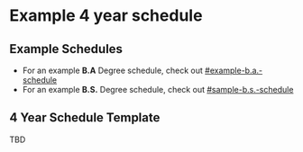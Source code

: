 # Example 4 year schedule

## Example Schedules

* For an example **B.A** Degree schedule, check out [#example-b.a.-schedule](majoring-and-minoring-in-cs/major-b.a.-degree.md#example-b.a.-schedule "mention")
* For an example **B.S.** Degree schedule, check out [#sample-b.s.-schedule](majoring-and-minoring-in-cs/major-b.s.-degree.md#sample-b.s.-schedule "mention")

## 4 Year Schedule Template

TBD
